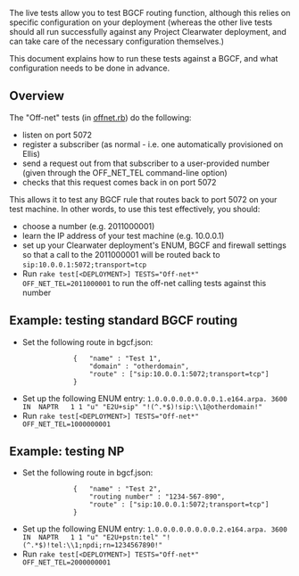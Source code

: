 The live tests allow you to test BGCF routing function, although this
relies on specific configuration on your deployment (whereas the other
live tests should all run successfully against any Project Clearwater
deployment, and can take care of the necessary configuration
themselves.)

This document explains how to run these tests against a BGCF, and what
configuration needs to be done in advance.

## Overview ##

The "Off-net" tests (in [offnet.rb](lib/tests/offnet.rb)) do the
following:

* listen on port 5072
* register a subscriber (as normal - i.e. one automatically
  provisioned on Ellis)
* send a request out from that subscriber to a user-provided number
  (given through the OFF_NET_TEL command-line option)
* checks that this request comes back in on port 5072

This allows it to test any BGCF rule that routes back to port 5072 on
your test machine. In other words, to use this test effectively, you
should:

* choose a number (e.g. 2011000001)
* learn the IP address of your test machine (e.g. 10.0.0.1)
* set up your Clearwater deployment's ENUM, BGCF and firewall settings
  so that a call to the 2011000001 will be routed back to
  `sip:10.0.0.1:5072;transport=tcp`
* Run `rake test[<DEPLOYMENT>] TESTS="Off-net*" OFF_NET_TEL=2011000001`
  to run the off-net calling tests against this number

## Example: testing standard BGCF routing ##

* Set the following route in bgcf.json:
```
                {   "name" : "Test 1",
                    "domain" : "otherdomain",
                    "route" : ["sip:10.0.0.1:5072;transport=tcp"]
                }
```
* Set up the following ENUM entry:
        `1.0.0.0.0.0.0.0.0.1.e164.arpa.	3600	IN	NAPTR	1 1 "u" "E2U+sip" "!(^.*$)!sip:\\1@otherdomain!"`
*  Run `rake test[<DEPLOYMENT>] TESTS="Off-net*" OFF_NET_TEL=1000000001`

## Example: testing NP ##

* Set the following route in bgcf.json:
```
                {   "name" : "Test 2",
                    "routing number" : "1234-567-890",
                    "route" : ["sip:10.0.0.1:5072;transport=tcp"]
                }
```
* Set up the following ENUM entry:
        `1.0.0.0.0.0.0.0.0.2.e164.arpa.	3600	IN	NAPTR	1 1 "u" "E2U+pstn:tel" "!(^.*$)!tel:\\1;npdi;rn=1234567890!"`
*  Run `rake test[<DEPLOYMENT>] TESTS="Off-net*" OFF_NET_TEL=2000000001`
